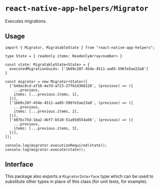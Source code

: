 # `react-native-app-helpers/Migrator`

Executes migrations.

## Usage

```tsx
import { Migrator, MigratableState } from "react-native-app-helpers";

type State = { readonly items: ReadonlyArray<number> }

const state: MigratableState<State> = {
  executedMigrationUuids: ['1b69c28f-454e-4511-aa05-596fe5ae23a8']
}

const migrator = new Migrator<State>([
  ['b4dac8cd-af18-4e7d-a723-27f61d368228', (previous) => ({
    ...previous,
    items: [...previous.items, 1],
  })],
  ['1b69c28f-454e-4511-aa05-596fe5ae23a8', (previous) => ({
    ...previous,
    items: [...previous.items, 2],
  })],
  ['b07bc75d-1ba2-4bf7-b510-51a93d554a56', (previous) => ({
    ...previous,
    items: [...previous.items, 3],
  })],
]);

console.log(migrator.executionRequired(state));
console.log(migrator.execute(state));
```

## Interface

This package also exports a `MigratorInterface` type which can be used to
substitute other types in place of this class (for unit tests, for example).
